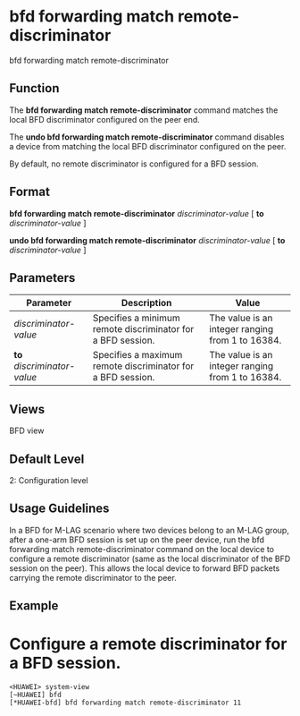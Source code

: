 bfd forwarding match remote-discriminator
=========================================

bfd forwarding match remote-discriminator

Function
--------



The **bfd forwarding match remote-discriminator** command matches the local BFD discriminator configured on the peer end.

The **undo bfd forwarding match remote-discriminator** command disables a device from matching the local BFD discriminator configured on the peer.



By default, no remote discriminator is configured for a BFD session.


Format
------

**bfd forwarding match remote-discriminator** *discriminator-value* [ **to** *discriminator-value* ]

**undo bfd forwarding match remote-discriminator** *discriminator-value* [ **to** *discriminator-value* ]


Parameters
----------

| Parameter | Description | Value |
| --- | --- | --- |
| *discriminator-value* | Specifies a minimum remote discriminator for a BFD session. | The value is an integer ranging from 1 to 16384. |
| **to** *discriminator-value* | Specifies a maximum remote discriminator for a BFD session. | The value is an integer ranging from 1 to 16384. |



Views
-----

BFD view


Default Level
-------------

2: Configuration level


Usage Guidelines
----------------

In a BFD for M-LAG scenario where two devices belong to an M-LAG group, after a one-arm BFD session is set up on the peer device, run the bfd forwarding match remote-discriminator command on the local device to configure a remote discriminator (same as the local discriminator of the BFD session on the peer). This allows the local device to forward BFD packets carrying the remote discriminator to the peer.


Example
-------

# Configure a remote discriminator for a BFD session.
```
<HUAWEI> system-view
[~HUAWEI] bfd
[*HUAWEI-bfd] bfd forwarding match remote-discriminator 11

```